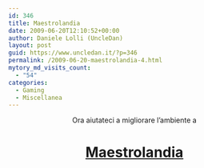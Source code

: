 ```yaml
---
id: 346
title: Maestrolandia
date: 2009-06-20T12:10:52+00:00
author: Daniele Lolli (UncleDan)
layout: post
guid: https://www.uncledan.it/?p=346
permalink: /2009-06-20-maestrolandia-4.html
mytory_md_visits_count:
  - "54"
categories:
  - Gaming
  - Miscellanea
---
```

<p style="text-align: center;">
  Ora aiutateci a migliorare l&#8217;ambiente a
</p>

<h1 style="text-align: center;">
  <a title="Maestrolandia Environment" href="http://maestrolandia.myminicity.com/env" target="_blank">Maestrolandia</a>
</h1>